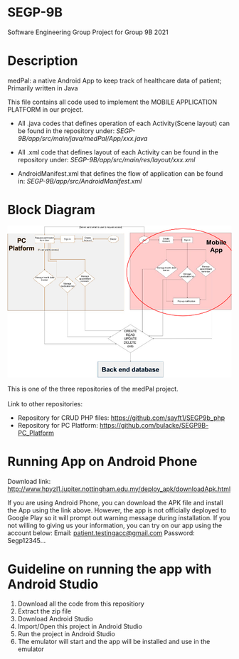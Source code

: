 # SEGP-9B
Software Engineering Group Project for Group 9B 2021

# Description
medPal: a native Android App to keep track of healthcare data of patient;
Primarily written in Java

This file contains all code used to implement the MOBILE APPLICATION PLATFORM in our project. 

- All .java codes that defines operation of each Activity(Scene layout) can be found in the repository under: 
  *SEGP-9B/app/src/main/java/medPal/App/xxx.java*

- All .xml code that defines layout of each Activity can be found in the repository under:
  *SEGP-9B/app/src/main/res/layout/xxx.xml*

- AndroidManifest.xml that defines the flow of application can be found in:
  *SEGP-9B/app/src/AndroidManifest.xml*

# Block Diagram

<img src="bd-mobile-marked.png" alt="Block Diagram" width="600"/>

This is one of the three repositories of the medPal project.<br><br>
Link to other repositories:<br>
- Repository for CRUD PHP files: https://github.com/sayft1/SEGP9b_php   
- Repository for PC Platform: https://github.com/bulacke/SEGP9B-PC_Platform

# Running App on Android Phone
Download link: http://www.hpyzl1.jupiter.nottingham.edu.my/deploy_apk/downloadApk.html 

If you are using Android Phone, you can download the APK file and install the App using the link above. However, the app is not officially deployed to Google Play so it will prompt out warning message during installation. If you not willing to giving us your information, you can try on our app using the account below:
Email: patient.testingacc@gmail.com
Password: Segp12345…

# Guideline on running the app with Android Studio
1. Download all the code from this repositiory
2. Extract the zip file
3. Download Android Studio
4. Import/Open this project in Android Studio
5. Run the project in Android Studio
6. The emulator will start and the app will be installed and use in the emulator

